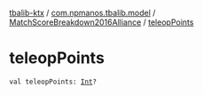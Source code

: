 [tbalib-ktx](../../index.md) / [com.npmanos.tbalib.model](../index.md) / [MatchScoreBreakdown2016Alliance](index.md) / [teleopPoints](./teleop-points.md)

# teleopPoints

`val teleopPoints: `[`Int`](https://kotlinlang.org/api/latest/jvm/stdlib/kotlin/-int/index.html)`?`